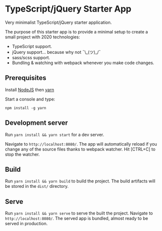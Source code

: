 # TypeScript/jQuery Starter App

Very minimalist TypeScript/jQuery starter application.

The purpose of this starter app is to provide a minimal setup to create a small project with 2020 technologies:
 - TypeScript support.
 - jQuery support... because why not ¯\\\_(ツ)\_/¯
 - sass/scss support.
 - Bundling & watching with webpack whenever you make code changes.
 
## Prerequisites

Install [NodeJS](https://nodejs.org) then [yarn](https://yarnpkg.com)

Start a console and type:
``` 
npm install -g yarn
``` 

## Development server

Run `yarn install && yarn start` for a dev server. 

Navigate to `http://localhost:8080/`. 
The app will automatically reload if you change any of the source files thanks to webpack watcher. Hit [CTRL+C] to stop the watcher.
## Build

Run `yarn install && yarn build` to build the project. 
The build artifacts will be stored in the `dist/` directory.

## Serve

Run `yarn install && yarn serve` to serve the built the project. 
Navigate to `http://localhost:8080/`. 
The served app is bundled, almost ready to be served in production.

